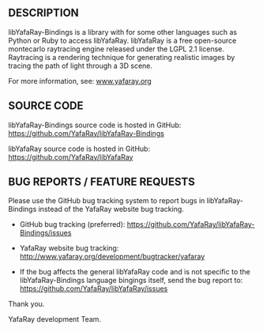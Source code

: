 DESCRIPTION
-----------
libYafaRay-Bindings is a library with for some other languages such as Python or Ruby to access libYafaRay. libYafaRay is a free open-source montecarlo raytracing engine released under the LGPL 2.1 license. Raytracing is a rendering technique for generating realistic images by tracing the path of light through a 3D scene.

For more information, see: www.yafaray.org


SOURCE CODE
-----------
libYafaRay-Bindings source code is hosted in GitHub: https://github.com/YafaRay/libYafaRay-Bindings

libYafaRay source code is hosted in GitHub: https://github.com/YafaRay/libYafaRay


BUG REPORTS / FEATURE REQUESTS
------------------------------
Please use the GitHub bug tracking system to report bugs in libYafaRay-Bindings instead of the YafaRay website bug tracking.

* GitHub bug tracking (preferred): https://github.com/YafaRay/libYafaRay-Bindings/issues

* YafaRay website bug tracking: http://www.yafaray.org/development/bugtracker/yafaray

* If the bug affects the general libYafaRay code and is not specific to the libYafaRay-Bindings language bingings itself, send the bug report to: https://github.com/YafaRay/libYafaRay/issues

Thank you.

YafaRay development Team.
